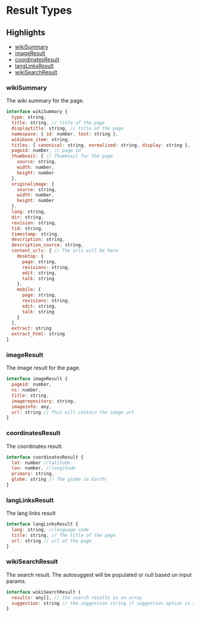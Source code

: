# Result Types

## Highlights

- [wikiSummary](#wikiSummary)
- [imageResult](#imageResult)
- [coordinatesResult](#coordinatesResult)
- [langLinksResult](#langLinksResult)
- [wikiSearchResult](#wikiSearchResult)

### wikiSummary

The wiki summary for the page.

```js
interface wikiSummary {
  type: string,
  title: string, // title of the page
  displaytitle: string, // title of the page
  namespace: { id: number, text: string },
  wikibase_item: string,
  titles: { canonical: string, normalized: string, display: string },
  pageid: number, // page Id
  thumbnail: { // Thumbnail for the page
    source: string,
    width: number,
    height: number
  },
  originalimage: {
    source: string,
    width: number,
    height: number
  },
  lang: string,
  dir: string,
  revision: string,
  tid: string,
  timestamp: string,
  description: string,
  description_source: string,
  content_urls: { // The urls will be here
    desktop: {
      page: string,
      revisions: string,
      edit: string,
      talk: string
    },
    mobile: {
      page: string,
      revisions: string,
      edit: string,
      talk: string
    }
  },
  extract: string
  extract_html: string
}
```

### imageResult

The image result for the page.

```js
interface imageResult {
  pageid: number,
  ns: number,
  title: string,
  imagerepository: string,
  imageinfo: any,
  url: string // This will contain the image url
}
```

### coordinatesResult

The coordinates result.
```js
interface coordinatesResult {
  lat: number //latitude
  lon: number, //longitude
  primary: string,
  globe: string // The globe ie Earth!
}
```

### langLinksResult

The lang links result

```js
interface langLinksResult {
  lang: string, //language code
  title: string, // The title of the page
  url: string // url of the page
}
```

### wikiSearchResult

The search result. The autosuggest will be populated or null based on input params.

```js
interface wikiSearchResult {
  results: any[], // the search results as an array
  suggestion: string // the suggestion string if suggestion option is set to true
}
```
